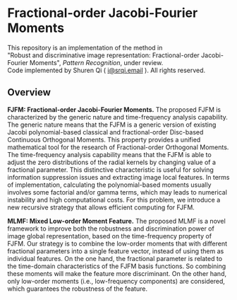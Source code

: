 # Fractional-order Jacobi-Fourier Moments
This repository is an implementation of the method in  
"Robust and discriminative image representation: Fractional-order Jacobi-Fourier Moments", *Pattern Recognition*, under review.  
Code implemented by Shuren Qi ( i@srqi.email ). All rights reserved.  

## Overview

**FJFM: Fractional-order Jacobi-Fourier Moments.** The proposed FJFM is characterized by the generic nature and time-frequency analysis capability. The generic nature means that the FJFM is a generic version of existing Jacobi polynomial-based classical and fractional-order Disc-based Continuous Orthogonal Moments. This property provides a unified mathematical tool for the research of Fractional-order Orthogonal Moments. The time-frequency analysis capability means that the FJFM is able to adjust the zero distributions of the radial kernels by changing value of a fractional parameter. This distinctive characteristic is useful for solving information suppression issues and extracting image local features. In terms of implementation, calculating the polynomial-based moments usually involves some factorial and/or gamma terms, which may leads to numerical instability and high computational costs. For this problem, we introduce a new recursive strategy that allows efficient computing for FJFM.

**MLMF:  Mixed Low-order Moment Feature.** The proposed MLMF is a novel framework to improve both the robustness and discrimination power of image global representation, based on the time-frequency property of FJFM. Our strategy is to combine the low-order moments that with different fractional parameters into a single feature vector, instead of using them as individual features. On the one hand, the fractional parameter is related to the time-domain characteristics of the FJFM basis functions. So combining these moments will make the feature more discriminant. On the other hand, only low-order moments (i.e., low-frequency components) are considered, which guarantees the robustness of the feature. 


